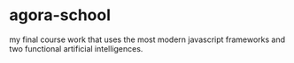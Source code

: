 # agora-school
my final course work that uses the most modern javascript frameworks and two functional artificial intelligences.
